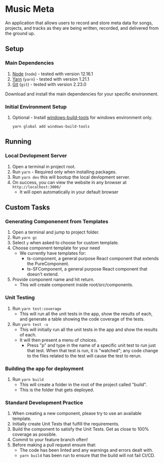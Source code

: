 # Music Meta

An application that allows users to record and store meta data for songs, projects, and tracks as they are being written, recorded, and delivered from the ground up.

## Setup

### Main Dependencies

1. [Node](http://nodejs.org) (`node`) - tested with version 12.16.1
1. [Yarn](https://yarnpkg.com/lang/en/) (`yarn`) - tested with version 1.21.1
1. [Git](https://git-scm.com/) (`git`) - tested with version 2.23.0

Download and install the main dependencies for your specific environment.

### Initial Environment Setup

1. Optional - Install [windows-build-tools](https://www.npmjs.com/package/windows-build-tools) for windows environment only.

    `yarn global add windows-build-tools`

## Running

### Local Devlopment Server

1. Open a terminal in project root.
1. Run `yarn` - Required only when installing packages.
1. Run `yarn dev` this will bootup the local devlopment server.
1. On success, you can view the website in any browser at `http://localhost:3000/`
    - It will open automatically in your default browser

## Custom Tasks

### Generating Componenent from Templates

1. Open a terminal and jump to project folder.
1. Run `yarn gc`
1. Select `y` when asked to choose for custom template.
1. Choose component template for your need
    - We currently have templates for:
        - ts-component, a general purpose React component that extends the PureComponent.
        - ts-SFComponent, a general purpose React component that doesn't extend.
1. Provide component name and hit return.
    - This will create component inside root/src/components.

### Unit Testing

1. Run `yarn test:coverage`
    - This will run all the unit tests in the app, show the results of each, and generate a table showing the code coverage of the tests.
1. Run `yarn test -u`
    - This will initially run all the unit tests in the app and show the results of each.
    - It will then present a menu of choices.
        - Press "p" and type in the name of a specific unit test to run just that test. When that test is run, it is "watched"; any code change to the files related to the test will cause the test to rerun.

### Building the app for deployment

1. Run `yarn build`
    - This will create a folder in the root of the project called "build".
    - This is the folder that gets deployed.

### Standard Development Practice

1. When creating a new component, please try to use an available template.
1. Initially create Unit Tests that fulfill the requirements.
1. Build the component to satisfy the Unit Tests. Get as close to 100% coverage as possible.
1. Commit to your feature branch often!
1. Before making a pull request ensure that:
    - The code has been linted and any warnings and errors dealt with.
    - `yarn build` has been run to ensure that the build will not fail CI/CD.

